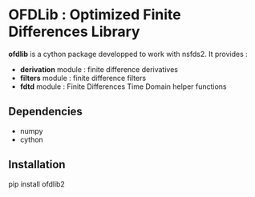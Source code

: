 # OFDLib : Optimized Finite Differences Library

**ofdlib** is a cython package developped to work with nsfds2. It provides :

* **derivation** module : finite difference derivatives
* **filters** module : finite difference filters
* **fdtd** module : Finite Differences Time Domain helper functions

## Dependencies

* numpy
* cython

## Installation

pip install ofdlib2
